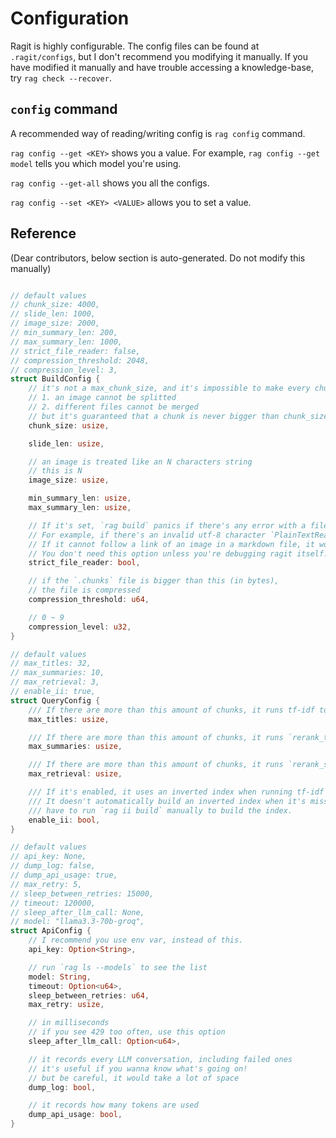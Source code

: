 # Configuration

Ragit is highly configurable. The config files can be found at `.ragit/configs`, but I don't recommend you modifying it manually. If you have modified it manually and have trouble accessing a knowledge-base, try `rag check --recover`.

## `config` command

A recommended way of reading/writing config is `rag config` command.

`rag config --get <KEY>` shows you a value. For example, `rag config --get model` tells you which model you're using.

`rag config --get-all` shows you all the configs.

`rag config --set <KEY> <VALUE>` allows you to set a value.

## Reference

(Dear contributors, below section is auto-generated. Do not modify this manually)

```rust

// default values
// chunk_size: 4000,
// slide_len: 1000,
// image_size: 2000,
// min_summary_len: 200,
// max_summary_len: 1000,
// strict_file_reader: false,
// compression_threshold: 2048,
// compression_level: 3,
struct BuildConfig {
    // it's not a max_chunk_size, and it's impossible to make every chunk have the same size because
    // 1. an image cannot be splitted
    // 2. different files cannot be merged
    // but it's guaranteed that a chunk is never bigger than chunk_size * 2
    chunk_size: usize,

    slide_len: usize,

    // an image is treated like an N characters string
    // this is N
    image_size: usize,

    min_summary_len: usize,
    max_summary_len: usize,

    // If it's set, `rag build` panics if there's any error with a file.
    // For example, if there's an invalid utf-8 character `PlainTextReader` would die.
    // If it cannot follow a link of an image in a markdown file, it would die.
    // You don't need this option unless you're debugging ragit itself.
    strict_file_reader: bool,

    // if the `.chunks` file is bigger than this (in bytes),
    // the file is compressed
    compression_threshold: u64,

    // 0 ~ 9
    compression_level: u32,
}

// default values
// max_titles: 32,
// max_summaries: 10,
// max_retrieval: 3,
// enable_ii: true,
struct QueryConfig {
    /// If there are more than this amount of chunks, it runs tf-idf to select chunks.
    max_titles: usize,

    /// If there are more than this amount of chunks, it runs `rerank_title` prompt to select chunks.
    max_summaries: usize,

    /// If there are more than this amount of chunks, it runs `rerank_summary` prompt to select chunks.
    max_retrieval: usize,

    /// If it's enabled, it uses an inverted index when running tf-idf search.
    /// It doesn't automatically build an inverted index when it's missing. You
    /// have to run `rag ii build` manually to build the index.
    enable_ii: bool,
}

// default values
// api_key: None,
// dump_log: false,
// dump_api_usage: true,
// max_retry: 5,
// sleep_between_retries: 15000,
// timeout: 120000,
// sleep_after_llm_call: None,
// model: "llama3.3-70b-groq",
struct ApiConfig {
    // I recommend you use env var, instead of this.
    api_key: Option<String>,

    // run `rag ls --models` to see the list
    model: String,
    timeout: Option<u64>,
    sleep_between_retries: u64,
    max_retry: usize,

    // in milliseconds
    // if you see 429 too often, use this option
    sleep_after_llm_call: Option<u64>,

    // it records every LLM conversation, including failed ones
    // it's useful if you wanna know what's going on!
    // but be careful, it would take a lot of space
    dump_log: bool,

    // it records how many tokens are used
    dump_api_usage: bool,
}
```
